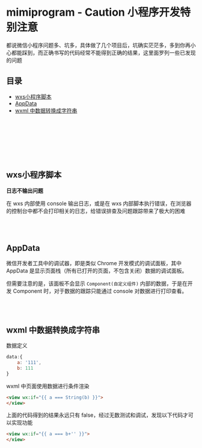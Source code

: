 # mimiprogram - Caution 小程序开发特别注意

都说微信小程序问题多、坑多，具体做了几个项目后，坑确实茫茫多，多到你再小心都能踩到，而正确书写的代码经常不能得到正确的结果，这里面罗列一些已发现的问题

## 目录
- [wxs小程序脚本](#wxs小程序脚本)
- [AppData](#AppData)
- [wxml 中数据转换成字符串](#wxml-中数据转换成字符串)


<br><br><br><br><br><br>

## wxs小程序脚本

**日志不输出问题**

在 wxs 内部使用 console 输出日志，或是在 wxs 内部脚本执行错误，在浏览器的控制台中都不会打印相关的日志，给错误排查及问题跟踪带来了极大的困难

<br><br>

## AppData

微信开发者工具中的调试器，即是类似 Chrome 开发模式的调试面板，其中 AppData 是显示页面栈（所有已打开的页面，不包含关闭）数据的调试面板。

但需要注意的是，该面板不会显示 `Component(自定义组件)` 内部的数据，于是在开发 Component 时，对于数据的跟踪只能通过 console 对数据进行打印查看。

<br><br>

## wxml 中数据转换成字符串

数据定义
```js
data:{
    a: '111',
    b: 111
}
```

wxml 中页面使用数据进行条件渲染
```html
<view wx:if="{{ a === String(b) }}">
</view>
```

上面的代码得到的结果永远只有 false，经过无数测试和调试，发现以下代码才可以实现功能

```html
<view wx:if="{{ a === b+'' }}">
</view>
```
<br><br>

